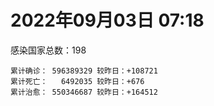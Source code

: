 
# 2022年09月03日 07:18
感染国家总数：198
```
累计确诊： 596389329 较昨日：+108721
累计死亡：   6492035 较昨日：+676
累计治愈： 550346687 较昨日：+164512
```

<div id="main" style="width:100%;height:800px;margin-bottom:10px;"></div>

<div id="second" style="width:100%;height:1000px;margin-bottom:10px;"></div>

<div id="third" style="width:100%;height:1000px;margin-bottom:10px;"></div>

<div id="last" style="width:100%;height:3000px;"></div>

<script>
import * as echarts from "echarts";
export default {
mounted() {
this.chart = echarts.init(document.getElementById("main"),"dark")
this.secondChart = echarts.init(document.getElementById("second"),"dark")
this.thirdChart = echarts.init(document.getElementById("third"),"dark")
this.lastChart = echarts.init(document.getElementById("last"),"dark")
var option = {
tooltip: {trigger: "axis",axisPointer: {type: "shadow"}},
legend: {},
grid: {left: "3%",right: "4%",bottom: "3%",containLabel: true},
xAxis: {type: "value"},
yAxis: {type: "category",data: [
'意大利','韩国','英国','德国','巴西','法国','印度','美国',]},
series: [
{name: "新增确诊",type: "bar",stack: "total",label: {show: true},emphasis:{focus: "series"},data: [19158,0,0,0,0,16399,5114,31402]},{name: "累计确诊",type: "bar",stack: "total",label: {show: true},emphasis:{focus: "series"},data: [21907413,23417425,23738031,32218483,34492171,34564246,44447621,96496528]},{name: "新增死亡",type: "bar",stack: "total",label: {show: true},emphasis:{focus: "series"},data: [91,0,0,0,0,55,0,205]},{name: "累计死亡",type: "bar",stack: "total",label: {show: true},emphasis:{focus: "series"},data: [175754,26940,206318,147642,684203,154189,527932,1072330]},{name: "累计治愈",type: "bar",stack: "total",label: {show: true},emphasis:{focus: "series"},data: [21111274,21391160,24692,31362400,33480980,34058960,43855365,92227848]},]}
this.chart.setOption(option);
var secondOption = {
tooltip: {trigger: "axis",axisPointer: {type: "shadow"}},
legend: {},
grid: {left: "3%",right: "4%",bottom: "3%",containLabel: true},
xAxis: {type: "value"},
yAxis: {type: "category",data: [
'墨西哥','伊朗','荷兰','阿根廷','澳大利亚','越南','西班牙','土耳其','日本','俄罗斯',]},
series: [
{name: "新增确诊",type: "bar",stack: "total",label: {show: true},emphasis:{focus: "series"},data: [0,1067,0,0,0,0,9489,0,0,0]},{name: "累计确诊",type: "bar",stack: "total",label: {show: true},emphasis:{focus: "series"},data: [7032024,7531392,8388688,9678225,10051647,11415907,13352019,16671848,19092657,19629682]},{name: "新增死亡",type: "bar",stack: "total",label: {show: true},emphasis:{focus: "series"},data: [0,23,0,0,0,0,204,0,0,0]},{name: "累计死亡",type: "bar",stack: "total",label: {show: true},emphasis:{focus: "series"},data: [329536,143917,22605,129711,13999,43118,112804,100400,40198,384532]},{name: "累计治愈",type: "bar",stack: "total",label: {show: true},emphasis:{focus: "series"},data: [6285531,7302782,8322254,9486191,9921496,10195874,13128337,16322253,17293387,18672586]},]}
this.secondChart.setOption(secondOption);
var thirdOption = {
tooltip: {trigger: "axis",axisPointer: {type: "shadow"}},
legend: {},
grid: {left: "3%",right: "4%",bottom: "3%",containLabel: true},
xAxis: {type: "value"},
yAxis: {type: "category",data: [
'以色列','泰国','希腊','马来西亚','奥地利','乌克兰','葡萄牙','波兰','哥伦比亚','印度尼西亚',]},
series: [
{name: "新增确诊",type: "bar",stack: "total",label: {show: true},emphasis:{focus: "series"},data: [900,0,0,2328,0,0,5751,0,0,0]},{name: "累计确诊",type: "bar",stack: "total",label: {show: true},emphasis:{focus: "series"},data: [4635151,4654969,4762827,4787308,4917159,5056378,5425891,6183676,6302809,6366518]},{name: "新增死亡",type: "bar",stack: "total",label: {show: true},emphasis:{focus: "series"},data: [0,0,0,9,0,0,10,0,0,0]},{name: "累计死亡",type: "bar",stack: "total",label: {show: true},emphasis:{focus: "series"},data: [11620,32355,32552,36234,19437,108841,24865,117130,141646,157608]},{name: "累计治愈",type: "bar",stack: "total",label: {show: true},emphasis:{focus: "series"},data: [4613292,4606170,4671289,4719910,4833825,4923917,5330027,5335960,6128460,6165328]},]}
this.thirdChart.setOption(thirdOption);
var lastOption = {
tooltip: {trigger: "axis",axisPointer: {type: "shadow"}},
legend: {},
grid: {left: "3%",right: "4%",bottom: "3%",containLabel: true},
xAxis: {type: "value"},
yAxis: {type: "category",data: [
'朝鲜','西撒哈拉','蒙特塞拉特岛','梵蒂冈','红宝石公主号','钻石公主号','圣文森特岛','列支敦士登公国','安圭拉','圣多美和普林西比','特克斯和凯科斯群岛','圣基茨和尼维斯','乍得','塞拉利昂','利比里亚','科摩罗','几内亚比绍','安提瓜和巴布达','尼日尔','厄立特里亚','也门','冈比亚','摩纳哥','多米尼克','中非共和国','吉布提','萨摩亚','赤道几内亚','塔吉克斯坦','南苏丹','尼加拉瓜','格林纳达','直布罗陀','圣马力诺','布基纳法索','东帝汶','刚果（布）','索马里','贝宁','圣卢西亚','马里','海地','莱索托','巴哈马','几内亚','多哥','坦桑尼亚','毛里求斯','阿鲁巴','巴布亚新几内亚','安道尔','塞舌尔','加蓬','布隆迪','叙利亚','不丹','佛得角','毛里塔尼亚','苏丹','马达加斯加','斐济','伯利兹','圭亚那','斯威士兰','新喀里多尼亚','法属波利尼西亚','苏里南','科特迪瓦','马拉维','塞内加尔','刚果（金）','法属圭亚那','巴巴多斯','安哥拉','马耳他','喀麦隆','卢旺达','柬埔寨','牙买加','波多黎各','加纳','纳米比亚','乌干达','特立尼达和多巴哥','马尔代夫','阿富汗','萨尔瓦多','冰岛','吉尔吉斯斯坦','老挝','马提尼克岛','文莱','莫桑比克','乌兹别克斯坦','津巴布韦','尼日利亚','阿尔及利亚','黑山','卢森堡','博茨瓦纳','阿尔巴尼亚','赞比亚','肯尼亚','北马其顿','波黑','阿曼','卡塔尔','亚美尼亚','洪都拉斯','埃塞俄比亚','利比亚','埃及','委内瑞拉','摩尔多瓦','塞浦路斯','爱沙尼亚','缅甸','巴勒斯坦','多米尼加','科威特','斯里兰卡','巴林','巴拉圭','沙特阿拉伯','阿塞拜疆','拉脱维亚','巴拿马','乌拉圭','蒙古国','白俄罗斯','厄瓜多尔','尼泊尔','阿联酋','哥斯达黎加','玻利维亚','危地马拉','古巴','斯洛文尼亚','突尼斯','黎巴嫩','克罗地亚','立陶宛','保加利亚','摩洛哥','芬兰','哈萨克斯坦','挪威','巴基斯坦','爱尔兰','约旦','格鲁吉亚','新西兰','斯洛伐克','新加坡','孟加拉国','匈牙利','塞尔维亚','伊拉克','瑞典','丹麦','罗马尼亚','菲律宾','南非','瑞士','捷克','秘鲁','加拿大','比利时','智利',]},
series: [
{name: "新增确诊",type: "bar",stack: "total",label: {show: true},emphasis:{focus: "series"},data: [0,0,0,0,0,0,0,0,0,0,0,0,0,0,0,0,0,0,0,0,0,0,19,0,0,0,0,0,0,0,0,0,0,0,0,0,0,0,0,0,56,0,0,0,0,17,0,0,0,0,0,0,0,0,0,0,0,1,0,0,0,0,0,0,0,0,0,0,0,0,0,0,0,0,0,0,0,0,0,0,0,0,0,209,0,270,0,0,0,0,0,0,18,0,0,0,46,197,0,0,247,0,4,185,279,0,0,0,0,27,0,0,0,0,1752,0,84,0,0,0,59,154,0,74,561,0,0,0,0,0,0,0,0,0,0,0,45,0,0,0,0,0,0,27,0,0,0,0,0,0,0,0,0,1948,214,0,3005,0,0,444,0,0,246,0,0,0,0,0,6925]},{name: "累计确诊",type: "bar",stack: "total",label: {show: true},emphasis:{focus: "series"},data: [1,10,11,29,620,712,2298,3026,3837,6153,6369,6509,7538,7747,7883,8455,8491,8974,9931,10155,11926,12311,14398,14852,14862,15690,15767,16956,17786,17823,18491,19346,20069,20385,21128,23163,24837,27020,27490,28775,31518,33381,34206,37081,37470,38517,38712,40178,42792,44887,46027,46081,48649,49287,57058,61076,62322,62769,63228,66626,68177,68302,71062,73367,73798,76484,81039,86760,87877,88098,92711,93735,101215,102636,114097,121652,132443,137637,149911,151732,168580,169253,169396,179457,184856,193520,201785,204717,205716,214273,218764,220245,230113,243743,256738,263694,270405,275988,284931,325864,329862,332822,338214,340695,396273,397846,430484,434398,454192,493224,506822,515645,542508,575052,578030,597759,615399,619519,638500,657395,670077,672074,715162,813616,813998,900654,978181,979160,979985,994037,995968,997660,1016324,1049554,1103008,1103606,1110631,1129551,1143862,1209872,1215271,1219977,1243657,1264495,1266917,1389120,1460246,1569537,1656956,1735495,1735682,1744937,1834791,1843236,2012376,2048547,2289516,2457871,2569152,3092974,3224382,3886395,4012485,4025870,4044340,4107492,4158491,4488054,4522295]},{name: "新增死亡",type: "bar",stack: "total",label: {show: true},emphasis:{focus: "series"},data: [0,0,0,0,0,0,0,0,0,0,0,0,0,0,0,0,0,0,0,0,0,0,0,0,0,0,0,0,0,0,0,0,0,0,0,0,0,0,0,0,0,0,0,0,0,0,0,0,0,0,0,0,0,0,0,0,0,0,0,0,0,0,0,0,0,0,0,0,0,0,0,0,0,0,0,0,0,0,0,0,0,0,0,2,0,1,0,0,0,0,0,0,0,0,0,0,0,4,0,0,0,0,0,5,5,0,0,0,0,0,0,0,0,0,4,0,0,0,0,0,4,0,0,2,0,0,0,0,0,0,0,0,0,0,0,0,0,0,0,0,0,0,0,1,0,0,0,0,0,0,0,0,0,1,1,0,12,0,0,2,0,0,0,0,0,0,0,0,35]},{name: "累计死亡",type: "bar",stack: "total",label: {show: true},emphasis:{focus: "series"},data: [1,1,1,0,10,13,12,59,11,76,36,46,193,126,294,161,175,145,312,103,2155,371,57,68,113,189,29,183,125,138,225,236,108,118,387,138,386,1350,163,391,739,841,704,823,447,283,841,1022,226,664,154,169,306,38,3163,21,410,993,4961,1410,878,680,1278,1422,314,649,1383,819,2676,1968,1405,408,544,1917,801,1935,1466,3056,3254,2609,1459,4065,3628,4150,308,7778,4224,179,2991,757,1035,225,2219,1637,5596,3148,6878,2777,1114,2778,3582,4016,5674,9495,16062,4260,681,8655,10974,7572,6437,24613,5796,11755,1172,2651,19439,5396,4384,2563,16703,1515,19478,9299,9805,5949,8470,7445,2179,7118,35843,12005,2341,8836,22201,19514,8530,6786,29234,10631,16724,9293,37607,16274,5690,13684,3980,30586,7798,14110,16889,2754,20360,1594,29326,47291,16707,25346,19873,6936,66751,61910,102108,14148,40839,215780,43797,32534,60543]},{name: "累计治愈",type: "bar",stack: "total",label: {show: true},emphasis:{focus: "series"},data: [0,9,2,29,0,699,2233,2948,3789,6060,6294,6446,4874,4393,7461,8281,8300,8794,8863,10047,9119,11788,14295,14554,14520,15427,1605,16621,17264,17335,4225,18971,16579,20175,20632,22981,24006,13182,27217,28260,30486,30673,25740,35897,36763,38032,183,38454,42340,43982,45791,45777,48067,47946,53443,60961,61840,61735,40329,65084,66192,67477,69528,71922,73032,33500,49614,85837,84919,85973,83504,11254,99183,100437,112783,118616,130901,134471,96719,129614,167080,164813,100431,169772,163687,171519,179266,75685,196406,7660,0,219561,227769,241486,250984,257387,182012,270741,275850,322955,322221,328412,332389,329741,374878,384669,425244,421316,132498,471658,500178,442182,534949,504142,570826,524990,593690,600498,632911,654470,652961,669022,693283,800749,800722,883736,962280,970116,971093,985592,950326,982764,995474,860711,1031474,1076738,1101845,1104125,983630,1087587,1193072,1191227,1194345,1247861,1227660,1358340,1454480,1529818,1639732,1718032,1637293,1728597,1809849,1765298,1956975,1962698,2196007,2429962,2524588,3076957,3109483,3800782,3904513,3940665,3988849,3845595,4036846,4400751,4436433]},]}
this.lastChart.setOption(lastOption);
}};</script>

|国家|新增确诊|累计确诊|新增死亡|累计死亡|累计治愈|
|:--:|---:|---:|---:|---:|---:|
|美国|31402|96496528|205|1072330|92227848|
|印度|5114|44447621|0|527932|43855365|
|法国|16399|34564246|55|154189|34058960|
|巴西|0|34492171|0|684203|33480980|
|德国|0|32218483|0|147642|31362400|
|英国|0|23738031|0|206318|24692|
|韩国|0|23417425|0|26940|21391160|
|意大利|19158|21907413|91|175754|21111274|
|俄罗斯|0|19629682|0|384532|18672586|
|日本|0|19092657|0|40198|17293387|
|土耳其|0|16671848|0|100400|16322253|
|西班牙|9489|13352019|204|112804|13128337|
|越南|0|11415907|0|43118|10195874|
|澳大利亚|0|10051647|0|13999|9921496|
|阿根廷|0|9678225|0|129711|9486191|
|荷兰|0|8388688|0|22605|8322254|
|伊朗|1067|7531392|23|143917|7302782|
|墨西哥|0|7032024|0|329536|6285531|
|印度尼西亚|0|6366518|0|157608|6165328|
|哥伦比亚|0|6302809|0|141646|6128460|
|波兰|0|6183676|0|117130|5335960|
|葡萄牙|5751|5425891|10|24865|5330027|
|乌克兰|0|5056378|0|108841|4923917|
|奥地利|0|4917159|0|19437|4833825|
|马来西亚|2328|4787308|9|36234|4719910|
|希腊|0|4762827|0|32552|4671289|
|泰国|0|4654969|0|32355|4606170|
|以色列|900|4635151|0|11620|4613292|
|智利|6925|4522295|35|60543|4436433|
|比利时|0|4488054|0|32534|4400751|
|加拿大|0|4158491|0|43797|4036846|
|秘鲁|0|4107492|0|215780|3845595|
|捷克|0|4044340|0|40839|3988849|
|瑞士|0|4025870|0|14148|3940665|
|南非|246|4012485|0|102108|3904513|
|菲律宾|0|3886395|0|61910|3800782|
|罗马尼亚|0|3224382|0|66751|3109483|
|丹麦|444|3092974|2|6936|3076957|
|瑞典|0|2569152|0|19873|2524588|
|伊拉克|0|2457871|0|25346|2429962|
|塞尔维亚|3005|2289516|12|16707|2196007|
|匈牙利|0|2048547|0|47291|1962698|
|孟加拉国|214|2012376|1|29326|1956975|
|新加坡|1948|1843236|1|1594|1765298|
|斯洛伐克|0|1834791|0|20360|1809849|
|新西兰|0|1744937|0|2754|1728597|
|格鲁吉亚|0|1735682|0|16889|1637293|
|约旦|0|1735495|0|14110|1718032|
|爱尔兰|0|1656956|0|7798|1639732|
|巴基斯坦|0|1569537|0|30586|1529818|
|挪威|0|1460246|0|3980|1454480|
|哈萨克斯坦|0|1389120|0|13684|1358340|
|芬兰|0|1266917|0|5690|1227660|
|摩洛哥|27|1264495|1|16274|1247861|
|保加利亚|0|1243657|0|37607|1194345|
|立陶宛|0|1219977|0|9293|1191227|
|克罗地亚|0|1215271|0|16724|1193072|
|黎巴嫩|0|1209872|0|10631|1087587|
|突尼斯|0|1143862|0|29234|983630|
|斯洛文尼亚|0|1129551|0|6786|1104125|
|古巴|45|1110631|0|8530|1101845|
|危地马拉|0|1103606|0|19514|1076738|
|玻利维亚|0|1103008|0|22201|1031474|
|哥斯达黎加|0|1049554|0|8836|860711|
|阿联酋|0|1016324|0|2341|995474|
|尼泊尔|0|997660|0|12005|982764|
|厄瓜多尔|0|995968|0|35843|950326|
|白俄罗斯|0|994037|0|7118|985592|
|蒙古国|0|979985|0|2179|971093|
|乌拉圭|0|979160|0|7445|970116|
|巴拿马|0|978181|0|8470|962280|
|拉脱维亚|0|900654|0|5949|883736|
|阿塞拜疆|561|813998|0|9805|800722|
|沙特阿拉伯|74|813616|2|9299|800749|
|巴拉圭|0|715162|0|19478|693283|
|巴林|154|672074|0|1515|669022|
|斯里兰卡|59|670077|4|16703|652961|
|科威特|0|657395|0|2563|654470|
|多米尼加|0|638500|0|4384|632911|
|巴勒斯坦|0|619519|0|5396|600498|
|缅甸|84|615399|0|19439|593690|
|爱沙尼亚|0|597759|0|2651|524990|
|塞浦路斯|1752|578030|4|1172|570826|
|摩尔多瓦|0|575052|0|11755|504142|
|委内瑞拉|0|542508|0|5796|534949|
|埃及|0|515645|0|24613|442182|
|利比亚|0|506822|0|6437|500178|
|埃塞俄比亚|27|493224|0|7572|471658|
|洪都拉斯|0|454192|0|10974|132498|
|亚美尼亚|0|434398|0|8655|421316|
|卡塔尔|0|430484|0|681|425244|
|阿曼|0|397846|0|4260|384669|
|波黑|279|396273|5|16062|374878|
|北马其顿|185|340695|5|9495|329741|
|肯尼亚|4|338214|0|5674|332389|
|赞比亚|0|332822|0|4016|328412|
|阿尔巴尼亚|247|329862|0|3582|322221|
|博茨瓦纳|0|325864|0|2778|322955|
|卢森堡|0|284931|0|1114|275850|
|黑山|197|275988|4|2777|270741|
|阿尔及利亚|46|270405|0|6878|182012|
|尼日利亚|0|263694|0|3148|257387|
|津巴布韦|0|256738|0|5596|250984|
|乌兹别克斯坦|0|243743|0|1637|241486|
|莫桑比克|18|230113|0|2219|227769|
|文莱|0|220245|0|225|219561|
|马提尼克岛|0|218764|0|1035|0|
|老挝|0|214273|0|757|7660|
|吉尔吉斯斯坦|0|205716|0|2991|196406|
|冰岛|0|204717|0|179|75685|
|萨尔瓦多|0|201785|0|4224|179266|
|阿富汗|270|193520|1|7778|171519|
|马尔代夫|0|184856|0|308|163687|
|特立尼达和多巴哥|209|179457|2|4150|169772|
|乌干达|0|169396|0|3628|100431|
|纳米比亚|0|169253|0|4065|164813|
|加纳|0|168580|0|1459|167080|
|波多黎各|0|151732|0|2609|129614|
|牙买加|0|149911|0|3254|96719|
|柬埔寨|0|137637|0|3056|134471|
|卢旺达|0|132443|0|1466|130901|
|喀麦隆|0|121652|0|1935|118616|
|马耳他|0|114097|0|801|112783|
|安哥拉|0|102636|0|1917|100437|
|巴巴多斯|0|101215|0|544|99183|
|法属圭亚那|0|93735|0|408|11254|
|刚果（金）|0|92711|0|1405|83504|
|塞内加尔|0|88098|0|1968|85973|
|马拉维|0|87877|0|2676|84919|
|科特迪瓦|0|86760|0|819|85837|
|苏里南|0|81039|0|1383|49614|
|法属波利尼西亚|0|76484|0|649|33500|
|新喀里多尼亚|0|73798|0|314|73032|
|斯威士兰|0|73367|0|1422|71922|
|圭亚那|0|71062|0|1278|69528|
|伯利兹|0|68302|0|680|67477|
|斐济|0|68177|0|878|66192|
|马达加斯加|0|66626|0|1410|65084|
|苏丹|0|63228|0|4961|40329|
|毛里塔尼亚|1|62769|0|993|61735|
|佛得角|0|62322|0|410|61840|
|不丹|0|61076|0|21|60961|
|叙利亚|0|57058|0|3163|53443|
|布隆迪|0|49287|0|38|47946|
|加蓬|0|48649|0|306|48067|
|塞舌尔|0|46081|0|169|45777|
|安道尔|0|46027|0|154|45791|
|巴布亚新几内亚|0|44887|0|664|43982|
|阿鲁巴|0|42792|0|226|42340|
|毛里求斯|0|40178|0|1022|38454|
|坦桑尼亚|0|38712|0|841|183|
|多哥|17|38517|0|283|38032|
|几内亚|0|37470|0|447|36763|
|巴哈马|0|37081|0|823|35897|
|莱索托|0|34206|0|704|25740|
|海地|0|33381|0|841|30673|
|马里|56|31518|0|739|30486|
|圣卢西亚|0|28775|0|391|28260|
|贝宁|0|27490|0|163|27217|
|索马里|0|27020|0|1350|13182|
|刚果（布）|0|24837|0|386|24006|
|东帝汶|0|23163|0|138|22981|
|布基纳法索|0|21128|0|387|20632|
|圣马力诺|0|20385|0|118|20175|
|直布罗陀|0|20069|0|108|16579|
|格林纳达|0|19346|0|236|18971|
|尼加拉瓜|0|18491|0|225|4225|
|南苏丹|0|17823|0|138|17335|
|塔吉克斯坦|0|17786|0|125|17264|
|赤道几内亚|0|16956|0|183|16621|
|萨摩亚|0|15767|0|29|1605|
|吉布提|0|15690|0|189|15427|
|中非共和国|0|14862|0|113|14520|
|多米尼克|0|14852|0|68|14554|
|摩纳哥|19|14398|0|57|14295|
|冈比亚|0|12311|0|371|11788|
|也门|0|11926|0|2155|9119|
|厄立特里亚|0|10155|0|103|10047|
|尼日尔|0|9931|0|312|8863|
|安提瓜和巴布达|0|8974|0|145|8794|
|几内亚比绍|0|8491|0|175|8300|
|科摩罗|0|8455|0|161|8281|
|利比里亚|0|7883|0|294|7461|
|塞拉利昂|0|7747|0|126|4393|
|乍得|0|7538|0|193|4874|
|圣基茨和尼维斯|0|6509|0|46|6446|
|特克斯和凯科斯群岛|0|6369|0|36|6294|
|圣多美和普林西比|0|6153|0|76|6060|
|安圭拉|0|3837|0|11|3789|
|列支敦士登公国|0|3026|0|59|2948|
|圣文森特岛|0|2298|0|12|2233|
|钻石公主号|0|712|0|13|699|
|红宝石公主号|0|620|0|10|0|
|梵蒂冈|0|29|0|0|29|
|蒙特塞拉特岛|0|11|0|1|2|
|西撒哈拉|0|10|0|1|9|
|朝鲜|0|1|0|1|0|

# 2022年09月03日 07:18
感染国家总数：198
```
累计确诊： 596389329 较昨日：+108721
累计死亡：   6492035 较昨日：+676
累计治愈： 550346687 较昨日：+164512
```

<div id="main" style="width:100%;height:800px;margin-bottom:10px;"></div>

<div id="second" style="width:100%;height:1000px;margin-bottom:10px;"></div>

<div id="third" style="width:100%;height:1000px;margin-bottom:10px;"></div>

<div id="last" style="width:100%;height:3000px;"></div>

<script>
import * as echarts from "echarts";
export default {
mounted() {
this.chart = echarts.init(document.getElementById("main"),"dark")
this.secondChart = echarts.init(document.getElementById("second"),"dark")
this.thirdChart = echarts.init(document.getElementById("third"),"dark")
this.lastChart = echarts.init(document.getElementById("last"),"dark")
var option = {
tooltip: {trigger: "axis",axisPointer: {type: "shadow"}},
legend: {},
grid: {left: "3%",right: "4%",bottom: "3%",containLabel: true},
xAxis: {type: "value"},
yAxis: {type: "category",data: [
'意大利','韩国','英国','德国','巴西','法国','印度','美国',]},
series: [
{name: "新增确诊",type: "bar",stack: "total",label: {show: true},emphasis:{focus: "series"},data: [19158,0,0,0,0,16399,5114,31402]},{name: "累计确诊",type: "bar",stack: "total",label: {show: true},emphasis:{focus: "series"},data: [21907413,23417425,23738031,32218483,34492171,34564246,44447621,96496528]},{name: "新增死亡",type: "bar",stack: "total",label: {show: true},emphasis:{focus: "series"},data: [91,0,0,0,0,55,0,205]},{name: "累计死亡",type: "bar",stack: "total",label: {show: true},emphasis:{focus: "series"},data: [175754,26940,206318,147642,684203,154189,527932,1072330]},{name: "累计治愈",type: "bar",stack: "total",label: {show: true},emphasis:{focus: "series"},data: [21111274,21391160,24692,31362400,33480980,34058960,43855365,92227848]},]}
this.chart.setOption(option);
var secondOption = {
tooltip: {trigger: "axis",axisPointer: {type: "shadow"}},
legend: {},
grid: {left: "3%",right: "4%",bottom: "3%",containLabel: true},
xAxis: {type: "value"},
yAxis: {type: "category",data: [
'墨西哥','伊朗','荷兰','阿根廷','澳大利亚','越南','西班牙','土耳其','日本','俄罗斯',]},
series: [
{name: "新增确诊",type: "bar",stack: "total",label: {show: true},emphasis:{focus: "series"},data: [0,1067,0,0,0,0,9489,0,0,0]},{name: "累计确诊",type: "bar",stack: "total",label: {show: true},emphasis:{focus: "series"},data: [7032024,7531392,8388688,9678225,10051647,11415907,13352019,16671848,19092657,19629682]},{name: "新增死亡",type: "bar",stack: "total",label: {show: true},emphasis:{focus: "series"},data: [0,23,0,0,0,0,204,0,0,0]},{name: "累计死亡",type: "bar",stack: "total",label: {show: true},emphasis:{focus: "series"},data: [329536,143917,22605,129711,13999,43118,112804,100400,40198,384532]},{name: "累计治愈",type: "bar",stack: "total",label: {show: true},emphasis:{focus: "series"},data: [6285531,7302782,8322254,9486191,9921496,10195874,13128337,16322253,17293387,18672586]},]}
this.secondChart.setOption(secondOption);
var thirdOption = {
tooltip: {trigger: "axis",axisPointer: {type: "shadow"}},
legend: {},
grid: {left: "3%",right: "4%",bottom: "3%",containLabel: true},
xAxis: {type: "value"},
yAxis: {type: "category",data: [
'以色列','泰国','希腊','马来西亚','奥地利','乌克兰','葡萄牙','波兰','哥伦比亚','印度尼西亚',]},
series: [
{name: "新增确诊",type: "bar",stack: "total",label: {show: true},emphasis:{focus: "series"},data: [900,0,0,2328,0,0,5751,0,0,0]},{name: "累计确诊",type: "bar",stack: "total",label: {show: true},emphasis:{focus: "series"},data: [4635151,4654969,4762827,4787308,4917159,5056378,5425891,6183676,6302809,6366518]},{name: "新增死亡",type: "bar",stack: "total",label: {show: true},emphasis:{focus: "series"},data: [0,0,0,9,0,0,10,0,0,0]},{name: "累计死亡",type: "bar",stack: "total",label: {show: true},emphasis:{focus: "series"},data: [11620,32355,32552,36234,19437,108841,24865,117130,141646,157608]},{name: "累计治愈",type: "bar",stack: "total",label: {show: true},emphasis:{focus: "series"},data: [4613292,4606170,4671289,4719910,4833825,4923917,5330027,5335960,6128460,6165328]},]}
this.thirdChart.setOption(thirdOption);
var lastOption = {
tooltip: {trigger: "axis",axisPointer: {type: "shadow"}},
legend: {},
grid: {left: "3%",right: "4%",bottom: "3%",containLabel: true},
xAxis: {type: "value"},
yAxis: {type: "category",data: [
'朝鲜','西撒哈拉','蒙特塞拉特岛','梵蒂冈','红宝石公主号','钻石公主号','圣文森特岛','列支敦士登公国','安圭拉','圣多美和普林西比','特克斯和凯科斯群岛','圣基茨和尼维斯','乍得','塞拉利昂','利比里亚','科摩罗','几内亚比绍','安提瓜和巴布达','尼日尔','厄立特里亚','也门','冈比亚','摩纳哥','多米尼克','中非共和国','吉布提','萨摩亚','赤道几内亚','塔吉克斯坦','南苏丹','尼加拉瓜','格林纳达','直布罗陀','圣马力诺','布基纳法索','东帝汶','刚果（布）','索马里','贝宁','圣卢西亚','马里','海地','莱索托','巴哈马','几内亚','多哥','坦桑尼亚','毛里求斯','阿鲁巴','巴布亚新几内亚','安道尔','塞舌尔','加蓬','布隆迪','叙利亚','不丹','佛得角','毛里塔尼亚','苏丹','马达加斯加','斐济','伯利兹','圭亚那','斯威士兰','新喀里多尼亚','法属波利尼西亚','苏里南','科特迪瓦','马拉维','塞内加尔','刚果（金）','法属圭亚那','巴巴多斯','安哥拉','马耳他','喀麦隆','卢旺达','柬埔寨','牙买加','波多黎各','加纳','纳米比亚','乌干达','特立尼达和多巴哥','马尔代夫','阿富汗','萨尔瓦多','冰岛','吉尔吉斯斯坦','老挝','马提尼克岛','文莱','莫桑比克','乌兹别克斯坦','津巴布韦','尼日利亚','阿尔及利亚','黑山','卢森堡','博茨瓦纳','阿尔巴尼亚','赞比亚','肯尼亚','北马其顿','波黑','阿曼','卡塔尔','亚美尼亚','洪都拉斯','埃塞俄比亚','利比亚','埃及','委内瑞拉','摩尔多瓦','塞浦路斯','爱沙尼亚','缅甸','巴勒斯坦','多米尼加','科威特','斯里兰卡','巴林','巴拉圭','沙特阿拉伯','阿塞拜疆','拉脱维亚','巴拿马','乌拉圭','蒙古国','白俄罗斯','厄瓜多尔','尼泊尔','阿联酋','哥斯达黎加','玻利维亚','危地马拉','古巴','斯洛文尼亚','突尼斯','黎巴嫩','克罗地亚','立陶宛','保加利亚','摩洛哥','芬兰','哈萨克斯坦','挪威','巴基斯坦','爱尔兰','约旦','格鲁吉亚','新西兰','斯洛伐克','新加坡','孟加拉国','匈牙利','塞尔维亚','伊拉克','瑞典','丹麦','罗马尼亚','菲律宾','南非','瑞士','捷克','秘鲁','加拿大','比利时','智利',]},
series: [
{name: "新增确诊",type: "bar",stack: "total",label: {show: true},emphasis:{focus: "series"},data: [0,0,0,0,0,0,0,0,0,0,0,0,0,0,0,0,0,0,0,0,0,0,19,0,0,0,0,0,0,0,0,0,0,0,0,0,0,0,0,0,56,0,0,0,0,17,0,0,0,0,0,0,0,0,0,0,0,1,0,0,0,0,0,0,0,0,0,0,0,0,0,0,0,0,0,0,0,0,0,0,0,0,0,209,0,270,0,0,0,0,0,0,18,0,0,0,46,197,0,0,247,0,4,185,279,0,0,0,0,27,0,0,0,0,1752,0,84,0,0,0,59,154,0,74,561,0,0,0,0,0,0,0,0,0,0,0,45,0,0,0,0,0,0,27,0,0,0,0,0,0,0,0,0,1948,214,0,3005,0,0,444,0,0,246,0,0,0,0,0,6925]},{name: "累计确诊",type: "bar",stack: "total",label: {show: true},emphasis:{focus: "series"},data: [1,10,11,29,620,712,2298,3026,3837,6153,6369,6509,7538,7747,7883,8455,8491,8974,9931,10155,11926,12311,14398,14852,14862,15690,15767,16956,17786,17823,18491,19346,20069,20385,21128,23163,24837,27020,27490,28775,31518,33381,34206,37081,37470,38517,38712,40178,42792,44887,46027,46081,48649,49287,57058,61076,62322,62769,63228,66626,68177,68302,71062,73367,73798,76484,81039,86760,87877,88098,92711,93735,101215,102636,114097,121652,132443,137637,149911,151732,168580,169253,169396,179457,184856,193520,201785,204717,205716,214273,218764,220245,230113,243743,256738,263694,270405,275988,284931,325864,329862,332822,338214,340695,396273,397846,430484,434398,454192,493224,506822,515645,542508,575052,578030,597759,615399,619519,638500,657395,670077,672074,715162,813616,813998,900654,978181,979160,979985,994037,995968,997660,1016324,1049554,1103008,1103606,1110631,1129551,1143862,1209872,1215271,1219977,1243657,1264495,1266917,1389120,1460246,1569537,1656956,1735495,1735682,1744937,1834791,1843236,2012376,2048547,2289516,2457871,2569152,3092974,3224382,3886395,4012485,4025870,4044340,4107492,4158491,4488054,4522295]},{name: "新增死亡",type: "bar",stack: "total",label: {show: true},emphasis:{focus: "series"},data: [0,0,0,0,0,0,0,0,0,0,0,0,0,0,0,0,0,0,0,0,0,0,0,0,0,0,0,0,0,0,0,0,0,0,0,0,0,0,0,0,0,0,0,0,0,0,0,0,0,0,0,0,0,0,0,0,0,0,0,0,0,0,0,0,0,0,0,0,0,0,0,0,0,0,0,0,0,0,0,0,0,0,0,2,0,1,0,0,0,0,0,0,0,0,0,0,0,4,0,0,0,0,0,5,5,0,0,0,0,0,0,0,0,0,4,0,0,0,0,0,4,0,0,2,0,0,0,0,0,0,0,0,0,0,0,0,0,0,0,0,0,0,0,1,0,0,0,0,0,0,0,0,0,1,1,0,12,0,0,2,0,0,0,0,0,0,0,0,35]},{name: "累计死亡",type: "bar",stack: "total",label: {show: true},emphasis:{focus: "series"},data: [1,1,1,0,10,13,12,59,11,76,36,46,193,126,294,161,175,145,312,103,2155,371,57,68,113,189,29,183,125,138,225,236,108,118,387,138,386,1350,163,391,739,841,704,823,447,283,841,1022,226,664,154,169,306,38,3163,21,410,993,4961,1410,878,680,1278,1422,314,649,1383,819,2676,1968,1405,408,544,1917,801,1935,1466,3056,3254,2609,1459,4065,3628,4150,308,7778,4224,179,2991,757,1035,225,2219,1637,5596,3148,6878,2777,1114,2778,3582,4016,5674,9495,16062,4260,681,8655,10974,7572,6437,24613,5796,11755,1172,2651,19439,5396,4384,2563,16703,1515,19478,9299,9805,5949,8470,7445,2179,7118,35843,12005,2341,8836,22201,19514,8530,6786,29234,10631,16724,9293,37607,16274,5690,13684,3980,30586,7798,14110,16889,2754,20360,1594,29326,47291,16707,25346,19873,6936,66751,61910,102108,14148,40839,215780,43797,32534,60543]},{name: "累计治愈",type: "bar",stack: "total",label: {show: true},emphasis:{focus: "series"},data: [0,9,2,29,0,699,2233,2948,3789,6060,6294,6446,4874,4393,7461,8281,8300,8794,8863,10047,9119,11788,14295,14554,14520,15427,1605,16621,17264,17335,4225,18971,16579,20175,20632,22981,24006,13182,27217,28260,30486,30673,25740,35897,36763,38032,183,38454,42340,43982,45791,45777,48067,47946,53443,60961,61840,61735,40329,65084,66192,67477,69528,71922,73032,33500,49614,85837,84919,85973,83504,11254,99183,100437,112783,118616,130901,134471,96719,129614,167080,164813,100431,169772,163687,171519,179266,75685,196406,7660,0,219561,227769,241486,250984,257387,182012,270741,275850,322955,322221,328412,332389,329741,374878,384669,425244,421316,132498,471658,500178,442182,534949,504142,570826,524990,593690,600498,632911,654470,652961,669022,693283,800749,800722,883736,962280,970116,971093,985592,950326,982764,995474,860711,1031474,1076738,1101845,1104125,983630,1087587,1193072,1191227,1194345,1247861,1227660,1358340,1454480,1529818,1639732,1718032,1637293,1728597,1809849,1765298,1956975,1962698,2196007,2429962,2524588,3076957,3109483,3800782,3904513,3940665,3988849,3845595,4036846,4400751,4436433]},]}
this.lastChart.setOption(lastOption);
}};</script>

|国家|新增确诊|累计确诊|新增死亡|累计死亡|累计治愈|
|:--:|---:|---:|---:|---:|---:|
|美国|31402|96496528|205|1072330|92227848|
|印度|5114|44447621|0|527932|43855365|
|法国|16399|34564246|55|154189|34058960|
|巴西|0|34492171|0|684203|33480980|
|德国|0|32218483|0|147642|31362400|
|英国|0|23738031|0|206318|24692|
|韩国|0|23417425|0|26940|21391160|
|意大利|19158|21907413|91|175754|21111274|
|俄罗斯|0|19629682|0|384532|18672586|
|日本|0|19092657|0|40198|17293387|
|土耳其|0|16671848|0|100400|16322253|
|西班牙|9489|13352019|204|112804|13128337|
|越南|0|11415907|0|43118|10195874|
|澳大利亚|0|10051647|0|13999|9921496|
|阿根廷|0|9678225|0|129711|9486191|
|荷兰|0|8388688|0|22605|8322254|
|伊朗|1067|7531392|23|143917|7302782|
|墨西哥|0|7032024|0|329536|6285531|
|印度尼西亚|0|6366518|0|157608|6165328|
|哥伦比亚|0|6302809|0|141646|6128460|
|波兰|0|6183676|0|117130|5335960|
|葡萄牙|5751|5425891|10|24865|5330027|
|乌克兰|0|5056378|0|108841|4923917|
|奥地利|0|4917159|0|19437|4833825|
|马来西亚|2328|4787308|9|36234|4719910|
|希腊|0|4762827|0|32552|4671289|
|泰国|0|4654969|0|32355|4606170|
|以色列|900|4635151|0|11620|4613292|
|智利|6925|4522295|35|60543|4436433|
|比利时|0|4488054|0|32534|4400751|
|加拿大|0|4158491|0|43797|4036846|
|秘鲁|0|4107492|0|215780|3845595|
|捷克|0|4044340|0|40839|3988849|
|瑞士|0|4025870|0|14148|3940665|
|南非|246|4012485|0|102108|3904513|
|菲律宾|0|3886395|0|61910|3800782|
|罗马尼亚|0|3224382|0|66751|3109483|
|丹麦|444|3092974|2|6936|3076957|
|瑞典|0|2569152|0|19873|2524588|
|伊拉克|0|2457871|0|25346|2429962|
|塞尔维亚|3005|2289516|12|16707|2196007|
|匈牙利|0|2048547|0|47291|1962698|
|孟加拉国|214|2012376|1|29326|1956975|
|新加坡|1948|1843236|1|1594|1765298|
|斯洛伐克|0|1834791|0|20360|1809849|
|新西兰|0|1744937|0|2754|1728597|
|格鲁吉亚|0|1735682|0|16889|1637293|
|约旦|0|1735495|0|14110|1718032|
|爱尔兰|0|1656956|0|7798|1639732|
|巴基斯坦|0|1569537|0|30586|1529818|
|挪威|0|1460246|0|3980|1454480|
|哈萨克斯坦|0|1389120|0|13684|1358340|
|芬兰|0|1266917|0|5690|1227660|
|摩洛哥|27|1264495|1|16274|1247861|
|保加利亚|0|1243657|0|37607|1194345|
|立陶宛|0|1219977|0|9293|1191227|
|克罗地亚|0|1215271|0|16724|1193072|
|黎巴嫩|0|1209872|0|10631|1087587|
|突尼斯|0|1143862|0|29234|983630|
|斯洛文尼亚|0|1129551|0|6786|1104125|
|古巴|45|1110631|0|8530|1101845|
|危地马拉|0|1103606|0|19514|1076738|
|玻利维亚|0|1103008|0|22201|1031474|
|哥斯达黎加|0|1049554|0|8836|860711|
|阿联酋|0|1016324|0|2341|995474|
|尼泊尔|0|997660|0|12005|982764|
|厄瓜多尔|0|995968|0|35843|950326|
|白俄罗斯|0|994037|0|7118|985592|
|蒙古国|0|979985|0|2179|971093|
|乌拉圭|0|979160|0|7445|970116|
|巴拿马|0|978181|0|8470|962280|
|拉脱维亚|0|900654|0|5949|883736|
|阿塞拜疆|561|813998|0|9805|800722|
|沙特阿拉伯|74|813616|2|9299|800749|
|巴拉圭|0|715162|0|19478|693283|
|巴林|154|672074|0|1515|669022|
|斯里兰卡|59|670077|4|16703|652961|
|科威特|0|657395|0|2563|654470|
|多米尼加|0|638500|0|4384|632911|
|巴勒斯坦|0|619519|0|5396|600498|
|缅甸|84|615399|0|19439|593690|
|爱沙尼亚|0|597759|0|2651|524990|
|塞浦路斯|1752|578030|4|1172|570826|
|摩尔多瓦|0|575052|0|11755|504142|
|委内瑞拉|0|542508|0|5796|534949|
|埃及|0|515645|0|24613|442182|
|利比亚|0|506822|0|6437|500178|
|埃塞俄比亚|27|493224|0|7572|471658|
|洪都拉斯|0|454192|0|10974|132498|
|亚美尼亚|0|434398|0|8655|421316|
|卡塔尔|0|430484|0|681|425244|
|阿曼|0|397846|0|4260|384669|
|波黑|279|396273|5|16062|374878|
|北马其顿|185|340695|5|9495|329741|
|肯尼亚|4|338214|0|5674|332389|
|赞比亚|0|332822|0|4016|328412|
|阿尔巴尼亚|247|329862|0|3582|322221|
|博茨瓦纳|0|325864|0|2778|322955|
|卢森堡|0|284931|0|1114|275850|
|黑山|197|275988|4|2777|270741|
|阿尔及利亚|46|270405|0|6878|182012|
|尼日利亚|0|263694|0|3148|257387|
|津巴布韦|0|256738|0|5596|250984|
|乌兹别克斯坦|0|243743|0|1637|241486|
|莫桑比克|18|230113|0|2219|227769|
|文莱|0|220245|0|225|219561|
|马提尼克岛|0|218764|0|1035|0|
|老挝|0|214273|0|757|7660|
|吉尔吉斯斯坦|0|205716|0|2991|196406|
|冰岛|0|204717|0|179|75685|
|萨尔瓦多|0|201785|0|4224|179266|
|阿富汗|270|193520|1|7778|171519|
|马尔代夫|0|184856|0|308|163687|
|特立尼达和多巴哥|209|179457|2|4150|169772|
|乌干达|0|169396|0|3628|100431|
|纳米比亚|0|169253|0|4065|164813|
|加纳|0|168580|0|1459|167080|
|波多黎各|0|151732|0|2609|129614|
|牙买加|0|149911|0|3254|96719|
|柬埔寨|0|137637|0|3056|134471|
|卢旺达|0|132443|0|1466|130901|
|喀麦隆|0|121652|0|1935|118616|
|马耳他|0|114097|0|801|112783|
|安哥拉|0|102636|0|1917|100437|
|巴巴多斯|0|101215|0|544|99183|
|法属圭亚那|0|93735|0|408|11254|
|刚果（金）|0|92711|0|1405|83504|
|塞内加尔|0|88098|0|1968|85973|
|马拉维|0|87877|0|2676|84919|
|科特迪瓦|0|86760|0|819|85837|
|苏里南|0|81039|0|1383|49614|
|法属波利尼西亚|0|76484|0|649|33500|
|新喀里多尼亚|0|73798|0|314|73032|
|斯威士兰|0|73367|0|1422|71922|
|圭亚那|0|71062|0|1278|69528|
|伯利兹|0|68302|0|680|67477|
|斐济|0|68177|0|878|66192|
|马达加斯加|0|66626|0|1410|65084|
|苏丹|0|63228|0|4961|40329|
|毛里塔尼亚|1|62769|0|993|61735|
|佛得角|0|62322|0|410|61840|
|不丹|0|61076|0|21|60961|
|叙利亚|0|57058|0|3163|53443|
|布隆迪|0|49287|0|38|47946|
|加蓬|0|48649|0|306|48067|
|塞舌尔|0|46081|0|169|45777|
|安道尔|0|46027|0|154|45791|
|巴布亚新几内亚|0|44887|0|664|43982|
|阿鲁巴|0|42792|0|226|42340|
|毛里求斯|0|40178|0|1022|38454|
|坦桑尼亚|0|38712|0|841|183|
|多哥|17|38517|0|283|38032|
|几内亚|0|37470|0|447|36763|
|巴哈马|0|37081|0|823|35897|
|莱索托|0|34206|0|704|25740|
|海地|0|33381|0|841|30673|
|马里|56|31518|0|739|30486|
|圣卢西亚|0|28775|0|391|28260|
|贝宁|0|27490|0|163|27217|
|索马里|0|27020|0|1350|13182|
|刚果（布）|0|24837|0|386|24006|
|东帝汶|0|23163|0|138|22981|
|布基纳法索|0|21128|0|387|20632|
|圣马力诺|0|20385|0|118|20175|
|直布罗陀|0|20069|0|108|16579|
|格林纳达|0|19346|0|236|18971|
|尼加拉瓜|0|18491|0|225|4225|
|南苏丹|0|17823|0|138|17335|
|塔吉克斯坦|0|17786|0|125|17264|
|赤道几内亚|0|16956|0|183|16621|
|萨摩亚|0|15767|0|29|1605|
|吉布提|0|15690|0|189|15427|
|中非共和国|0|14862|0|113|14520|
|多米尼克|0|14852|0|68|14554|
|摩纳哥|19|14398|0|57|14295|
|冈比亚|0|12311|0|371|11788|
|也门|0|11926|0|2155|9119|
|厄立特里亚|0|10155|0|103|10047|
|尼日尔|0|9931|0|312|8863|
|安提瓜和巴布达|0|8974|0|145|8794|
|几内亚比绍|0|8491|0|175|8300|
|科摩罗|0|8455|0|161|8281|
|利比里亚|0|7883|0|294|7461|
|塞拉利昂|0|7747|0|126|4393|
|乍得|0|7538|0|193|4874|
|圣基茨和尼维斯|0|6509|0|46|6446|
|特克斯和凯科斯群岛|0|6369|0|36|6294|
|圣多美和普林西比|0|6153|0|76|6060|
|安圭拉|0|3837|0|11|3789|
|列支敦士登公国|0|3026|0|59|2948|
|圣文森特岛|0|2298|0|12|2233|
|钻石公主号|0|712|0|13|699|
|红宝石公主号|0|620|0|10|0|
|梵蒂冈|0|29|0|0|29|
|蒙特塞拉特岛|0|11|0|1|2|
|西撒哈拉|0|10|0|1|9|
|朝鲜|0|1|0|1|0|
